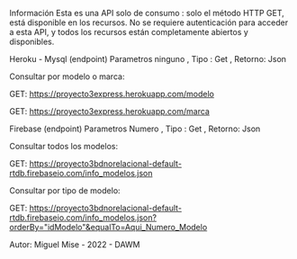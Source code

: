 Información
Esta es una API solo de consumo : solo el método HTTP GET, está disponible en los recursos. No se requiere autenticación para acceder a esta API, y todos los recursos están completamente abiertos y disponibles.

Heroku - Mysql (endpoint)
Parametros ninguno , Tipo : Get , Retorno: Json

Consultar por modelo o marca:

GET: https://proyecto3express.herokuapp.com/modelo

GET: https://proyecto3express.herokuapp.com/marca

Firebase (endpoint)
Parametros Numero , Tipo : Get , Retorno: Json

Consultar todos los modelos:

GET: https://proyecto3bdnorelacional-default-rtdb.firebaseio.com/info_modelos.json

Consultar por tipo de modelo:

GET: https://proyecto3bdnorelacional-default-rtdb.firebaseio.com/info_modelos.json?orderBy="idModelo"&equalTo=Aqui_Numero_Modelo

Autor: Miguel Mise - 2022 - DAWM
